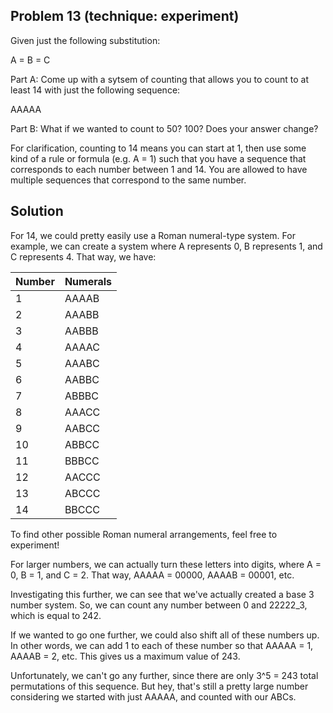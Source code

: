 ## Problem 13 (technique: experiment)

Given just the following substitution:
  
  A = B = C
  
Part A: Come up with a sytsem of counting that allows you to count to at least 14 with just the following sequence:

  AAAAA
  
Part B: What if we wanted to count to 50? 100? Does your answer change?

For clarification, counting to 14 means you can start at 1, then use some kind of a rule or formula (e.g. A = 1) such that you have a sequence that corresponds to each number between 1 and 14. You are allowed to have multiple sequences that correspond to the same number. 

## Solution

For 14, we could pretty easily use a Roman numeral-type system. For example, we can create a system where A represents 0, B represents 1, and C represents 4. That way, we have:

| Number      | Numerals    |
| ----------- | ----------- |
| 1           | AAAAB       |
| 2           | AAABB       |
| 3           | AABBB       |
| 4           | AAAAC       |
| 5           | AAABC       |
| 6           | AABBC       |
| 7           | ABBBC       |
| 8           | AAACC       |
| 9           | AABCC       |
| 10          | ABBCC       |
| 11          | BBBCC       |
| 12          | AACCC       |
| 13          | ABCCC       |
| 14          | BBCCC       |

To find other possible Roman numeral arrangements, feel free to experiment!

For larger numbers, we can actually turn these letters into digits, where A = 0, B = 1, and C = 2. That way, AAAAA = 00000, AAAAB = 00001, etc. 

Investigating this further, we can see that we've actually created a base 3 number system. So, we can count any number between 0 and 22222_3, which is equal to 242. 

If we wanted to go one further, we could also shift all of these numbers up. In other words, we can add 1 to each of these number so that AAAAA = 1, AAAAB = 2, etc. This gives us a maximum value of 243. 

Unfortunately, we can't go any further, since there are only 3^5 = 243 total permutations of this sequence. But hey, that's still a pretty large number considering we started with just AAAAA, and counted with our ABCs. 
